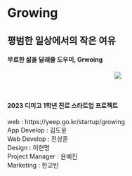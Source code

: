 # Growing

<h2>평범한 일상에서의 작은 여유</h2>
<h4>무료한 삶을 달래줄 도우미, Grwoing</h4>
<p align="center">
  <img src="https://github.com/dodo07070707/Growing/assets/98579912/a9ef2e14-b59e-4189-b6f8-2771ca8b0300">
</p>
<br>
<h4>2023 디미고 1학년 진로 스타트업 프로젝트</h4>
web : https://yeep.go.kr/startup/growing<br>
App Develop : 김도윤<br>
Web Develop : 전상훈<br>
Design : 이현명<br>
Project Manager : 윤예진<br>
Marketing : 한교빈


